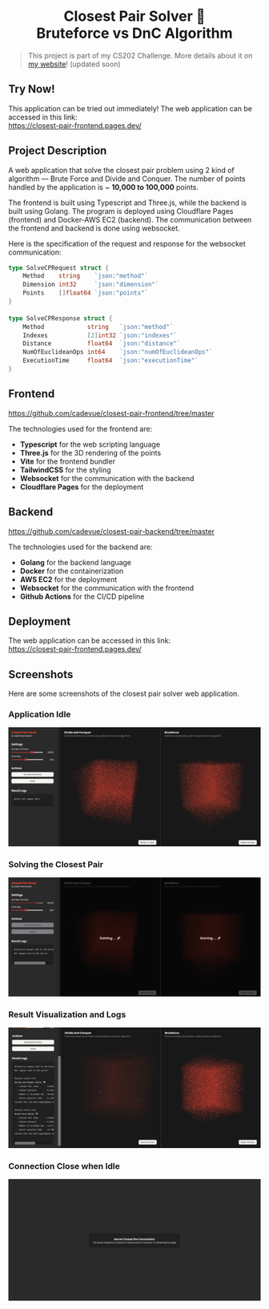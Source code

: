 <h1 align="center">Closest Pair Solver 📍<br>Bruteforce vs DnC Algorithm</h1>

> This project is part of my CS202 Challenge. More details about it on [my website](https://cadevue.com)! (updated soon)

## Try Now!
This application can be tried out immediately! The web application can be accessed in this link: <br>
https://closest-pair-frontend.pages.dev/

## Project Description 
A web application that solve the closest pair problem using 2 kind of algorithm — Brute Force and Divide and Conquer. The number of points handled by the application is ~ <b>10,000 to 100,000</b> points. 

The frontend is built using Typescript and Three.js, while the backend is built using Golang. The program is deployed using Cloudflare Pages (frontend) and Docker-AWS EC2 (backend). The communication between the frontend and backend is done using websocket.

Here is the specification of the request and response for the websocket communication:
```go
type SolveCPRequest struct {
	Method    string    `json:"method"`
	Dimension int32     `json:"dimension"`
	Points    []float64 `json:"points"`
}

type SolveCPResponse struct {
	Method            string   `json:"method"`
	Indexes           [2]int32 `json:"indexes"`
	Distance          float64  `json:"distance"`
	NumOfEuclideanOps int64    `json:"numOfEuclideanOps"`
	ExecutionTime     float64  `json:"executionTime"`
}
```

## Frontend
https://github.com/cadevue/closest-pair-frontend/tree/master

The technologies used for the frontend are:
- **Typescript** for the web scripting language
- **Three.js** for the 3D rendering of the points
- **Vite** for the frontend bundler
- **TailwindCSS** for the styling
- **Websocket** for the communication with the backend
- **Cloudflare Pages** for the deployment

## Backend
https://github.com/cadevue/closest-pair-backend/tree/master

The technologies used for the backend are:
- **Golang** for the backend language
- **Docker** for the containerization
- **AWS EC2** for the deployment
- **Websocket** for the communication with the frontend
- **Github Actions** for the CI/CD pipeline

## Deployment
The web application can be accessed in this link: <br>
https://closest-pair-frontend.pages.dev/

## Screenshots 
Here are some screenshots of the closest pair solver web application.

### Application Idle
![Screenshot - Application Idle](./docs/idle.png)

### Solving the Closest Pair
![Screenshot - Solving the Closest Pair](./docs/solving.png)

### Result Visualization and Logs
![Screenshot - Result Visualization and Logs](./docs/result.png)

### Connection Close when Idle
![Screenshot - Connection Close when Idle](./docs/closed.png)
